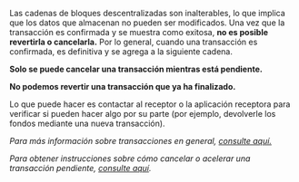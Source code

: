 Las cadenas de bloques descentralizadas son inalterables, lo que implica que los datos que almacenan no pueden ser modificados. Una vez que la transacción es confirmada y se muestra como exitosa, **no es posible revertirla o cancelarla.** Por lo general, cuando una transacción es confirmada, es definitiva y se agrega a la siguiente cadena.


**Solo se puede cancelar una transacción mientras está pendiente.** 


**No podemos revertir una transacción que ya ha finalizado.**


Lo que puede hacer es contactar al receptor o la aplicación receptora para verificar si pueden hacer algo por su parte (por ejemplo, devolverle los fondos mediante una nueva transacción).


*Para más información sobre transacciones en general, [consulte aquí.](https://support.metamask.io/hc/en-us/articles/4410741657499-User-Guide-Transactions)*


*Para obtener instrucciones sobre cómo cancelar o acelerar una transacción pendiente, [consulte aquí](https://support.metamask.io/hc/en-us/articles/360015489251-How-to-speed-up-or-cancel-a-pending-transaction).*


 


 

